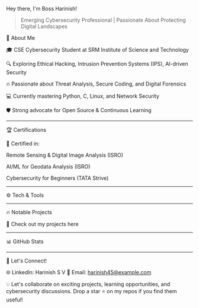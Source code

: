 

Hey there, I'm Boss Harinish!

> Emerging Cybersecurity Professional | Passionate About Protecting Digital Landscapes





🚀 About Me

🎓 CSE Cybersecurity Student at SRM Institute of Science and Technology

🔍 Exploring Ethical Hacking, Intrusion Prevention Systems (IPS), AI-driven Security

🔥 Passionate about Threat Analysis, Secure Coding, and Digital Forensics

💻 Currently mastering Python, C, Linux, and Network Security

🛡️ Strong advocate for Open Source & Continuous Learning



---

🏆 Certifications

  

📜 Certified in:

Remote Sensing & Digital Image Analysis (ISRO)

AI/ML for Geodata Analysis (ISRO)

Cybersecurity for Beginners (TATA Strive)



---

⚙️ Tech & Tools

    


---

🔥 Notable Projects

📌 Check out my projects here


---

📊 GitHub Stats






---

📢 Let's Connect!

🌐 LinkedIn: Harinish S V
📧 Email: harinish45@example.com

💡 Let's collaborate on exciting projects, learning opportunities, and cybersecurity discussions. Drop a star ⭐ on my repos if you find them useful!

